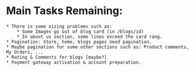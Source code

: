 # Main Tasks Remaining:
    * There is some sizing problems such as:
        * Some Images go out of blog card (in /blogs/id)
        * In about us section, some lines exceed the card rang.
    * Pagination: Store, home, blogs pages need pagination.
    * Maybe pagination for some other sections such as: Product comments, My Orders, ...
    * Rating & Comments for blogs [maybe?]
    * Payment gateway activation & account preparation.
